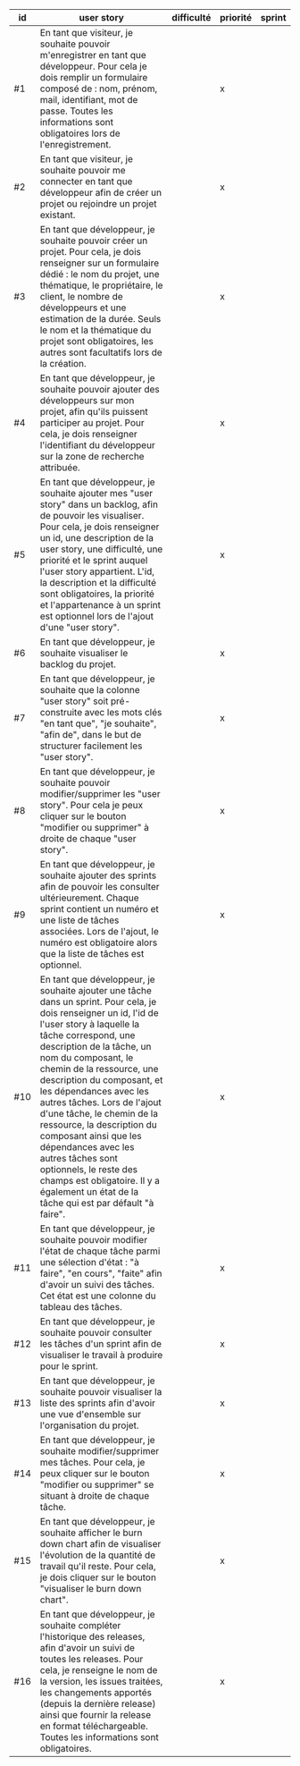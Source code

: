 | id | user story  | difficulté | priorité | sprint |
|----|-------|-------------|------------|-------------|
| #1 | En tant que visiteur, je souhaite pouvoir m'enregistrer en tant que développeur. Pour cela je dois remplir un formulaire composé de : nom, prénom, mail, identifiant, mot de passe. Toutes les informations sont obligatoires lors de l'enregistrement.           |          |    x     |        |
| #2 | En tant que visiteur, je souhaite pouvoir me connecter en tant que développeur afin de créer un projet ou rejoindre un projet existant.   |          |    x     |        |
| #3 |  En tant que développeur, je souhaite pouvoir créer un projet. Pour cela, je dois renseigner sur un formulaire dédié : le nom du projet, une thématique, le propriétaire, le client, le nombre de développeurs et une estimation de la durée. Seuls le nom et la thématique du projet sont obligatoires, les autres sont facultatifs lors de la création. |                   |    x     |        |
| #4 | En tant que développeur, je souhaite pouvoir ajouter des développeurs sur mon projet, afin qu'ils puissent participer au projet. Pour cela, je dois renseigner l'identifiant du développeur sur la zone de recherche attribuée.     |           |    x     |        |
| #5 |  En tant que développeur, je souhaite ajouter mes "user story" dans un backlog, afin de pouvoir les visualiser. Pour cela, je dois renseigner un id, une description de la user story, une difficulté, une priorité et le sprint auquel l'user story appartient. L'id, la description et la difficulté sont obligatoires, la priorité et l'appartenance à un sprint est optionnel lors de l'ajout d'une "user story". |          |    x     |        |
| #6 | En tant que développeur, je souhaite visualiser le backlog du projet.  |             |    x     |        |
| #7 | En tant que développeur, je souhaite que la colonne "user story" soit pré-construite avec les mots clés "en tant que", "je souhaite", "afin de", dans le but de structurer facilement les "user story".  |              |    x     |        |
| #8 | En tant que développeur, je souhaite pouvoir modifier/supprimer les "user story". Pour cela je peux cliquer sur le bouton "modifier ou supprimer" à droite de chaque "user story".  |          |   x     |        |
| #9 |  En tant que développeur, je souhaite ajouter des sprints afin de pouvoir les consulter ultérieurement. Chaque sprint contient un numéro et une liste de tâches associées. Lors de l'ajout, le numéro est obligatoire alors que la liste de tâches est optionnel. |            |    x     |        |
| #10 | En tant que développeur, je souhaite ajouter une tâche dans un sprint. Pour cela, je dois renseigner un id, l'id de l'user story à laquelle la tâche correspond, une description de la tâche, un nom du composant, le chemin de la ressource, une description du composant, et les dépendances avec les autres tâches. Lors de l'ajout d'une tâche, le chemin de la ressource, la description du composant ainsi que les dépendances avec les autres tâches sont optionnels, le reste des champs est obligatoire. Il y a également un état de la tâche qui est par défault "à faire".      |            |    x     |        |
| #11 | En tant que développeur, je souhaite pouvoir modifier l'état de chaque tâche parmi une sélection d'état : "à faire", "en cours", "faite" afin d'avoir un suivi des tâches. Cet état est une colonne du tableau des tâches. |         |    x     |        |
| #12 | En tant que développeur, je souhaite pouvoir consulter les tâches d'un sprint afin de visualiser le travail à produire pour le sprint.    |             |    x     |        |
| #13 | En tant que développeur, je souhaite pouvoir visualiser la liste des sprints afin d'avoir une vue d'ensemble sur l'organisation du projet.   |             |    x     |        |
| #14 | En tant que développeur, je souhaite modifier/supprimer mes tâches. Pour cela, je peux cliquer sur le bouton "modifier ou supprimer" se situant à droite de chaque tâche.   |            |   x     |        |
| #15 | En tant que développeur, je souhaite afficher le burn down chart afin de  visualiser l'évolution de la quantité de travail qu'il reste. Pour cela, je dois cliquer sur le bouton "visualiser le burn down chart".  |         |    x     |        |
| #16 | En tant que développeur, je souhaite compléter l'historique des releases, afin d'avoir un suivi de toutes les releases. Pour cela, je renseigne le nom de la version, les issues traitées, les changements apportés (depuis la dernière release) ainsi que fournir la release en format téléchargeable. Toutes les informations sont obligatoires. |         |    x     |        |      |
